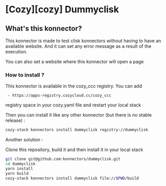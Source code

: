 # [Cozy][cozy] Dummyclisk

## What's this konnector?

This konnector is made to test clisk konnectors without having to have an available website.
And it can set any error message as a result of the execution.

You can also set a website where this konnector will open a page

### How to install ?

This konnector is available in the cozy_ccc registry. You can add

```
 - https://apps-registry.cozycloud.cc/cozy_ccc
```

registry space in your cozy.yaml file and restart your local stack

Then you can install it like any other konnector (but there is no stable release) :

```sh
cozy-stack konnectors install dummyclisk registry://dummyclisk
```

Another solution :

Clone this repository, build it and then install it in your local stack

```sh
git clone git@github.com:konnectors/dummyclisk.git
cd dummyclisk
yarn install
yarn build
cozy-stack konnectors install dummyclisk file://$PWD/build
```
